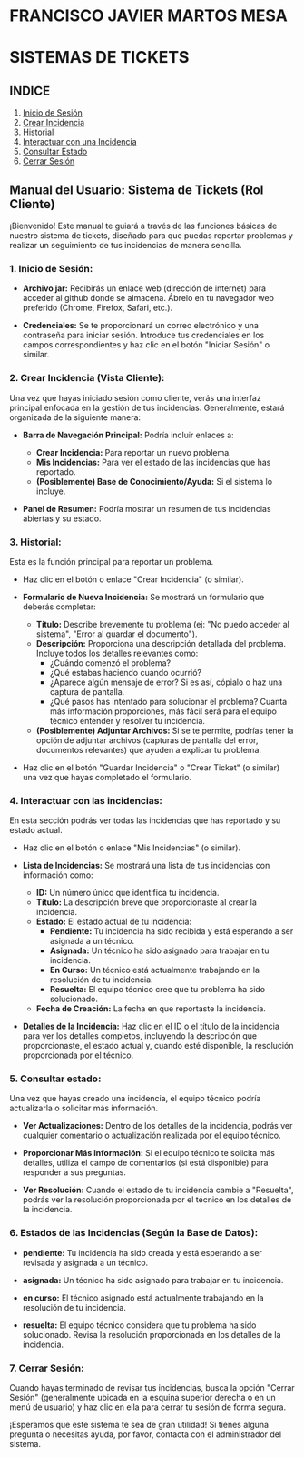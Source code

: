# FRANCISCO JAVIER MARTOS MESA
# SISTEMAS DE TICKETS

## INDICE

1.  [Inicio de Sesión](#1-inicio-de-sesión)
2.  [Crear Incidencia](#2-crear-incidencia)
3.  [Historial](#3-historial)
4.  [Interactuar con una Incidencia](#4-interactuar-con-una-incidencia)
5.  [Consultar Estado](#5-consultar-estado)
6.  [Cerrar Sesión](#6-cerrar-sesión)

## Manual del Usuario: Sistema de Tickets (Rol Cliente)

¡Bienvenido! Este manual te guiará a través de las funciones básicas de nuestro sistema de tickets, diseñado para que puedas reportar problemas y realizar un seguimiento de tus incidencias de manera sencilla.

### 1. Inicio de Sesión:

* **Archivo jar:**
    Recibirás un enlace web (dirección de internet) para acceder al github donde se almacena. Ábrelo en tu navegador web preferido (Chrome, Firefox, Safari, etc.).

* **Credenciales:**
    Se te proporcionará un correo electrónico y una contraseña para iniciar sesión. Introduce tus credenciales en los campos correspondientes y haz clic en el botón "Iniciar Sesión" o similar.

### 2. Crear Incidencia (Vista Cliente):

Una vez que hayas iniciado sesión como cliente, verás una interfaz principal enfocada en la gestión de tus incidencias. Generalmente, estará organizada de la siguiente manera:

* **Barra de Navegación Principal:**
    Podría incluir enlaces a:
    * **Crear Incidencia:** Para reportar un nuevo problema.
    * **Mis Incidencias:** Para ver el estado de las incidencias que has reportado.
    * **(Posiblemente) Base de Conocimiento/Ayuda:** Si el sistema lo incluye.

* **Panel de Resumen:**
    Podría mostrar un resumen de tus incidencias abiertas y su estado.

### 3. Historial:

Esta es la función principal para reportar un problema.

* Haz clic en el botón o enlace "Crear Incidencia" (o similar).

* **Formulario de Nueva Incidencia:**
    Se mostrará un formulario que deberás completar:
    * **Título:**
        Describe brevemente tu problema (ej: "No puedo acceder al sistema", "Error al guardar el documento").
    * **Descripción:**
        Proporciona una descripción detallada del problema. Incluye todos los detalles relevantes como:
        * ¿Cuándo comenzó el problema?
        * ¿Qué estabas haciendo cuando ocurrió?
        * ¿Aparece algún mensaje de error? Si es así, cópialo o haz una captura de pantalla.
        * ¿Qué pasos has intentado para solucionar el problema? Cuanta más información proporciones, más fácil será para el equipo técnico entender y resolver tu incidencia.
    * **(Posiblemente) Adjuntar Archivos:**
        Si se te permite, podrías tener la opción de adjuntar archivos (capturas de pantalla del error, documentos relevantes) que ayuden a explicar tu problema.

* Haz clic en el botón "Guardar Incidencia" o "Crear Ticket" (o similar) una vez que hayas completado el formulario.

### 4. Interactuar con las incidencias:

En esta sección podrás ver todas las incidencias que has reportado y su estado actual.

* Haz clic en el botón o enlace "Mis Incidencias" (o similar).

* **Lista de Incidencias:**
    Se mostrará una lista de tus incidencias con información como:
    * **ID:** Un número único que identifica tu incidencia.
    * **Título:**
        La descripción breve que proporcionaste al crear la incidencia.
    * **Estado:**
        El estado actual de tu incidencia:
        * **Pendiente:**
            Tu incidencia ha sido recibida y está esperando a ser asignada a un técnico.
        * **Asignada:**
            Un técnico ha sido asignado para trabajar en tu incidencia.
        * **En Curso:**
            Un técnico está actualmente trabajando en la resolución de tu incidencia.
        * **Resuelta:**
            El equipo técnico cree que tu problema ha sido solucionado.
    * **Fecha de Creación:**
        La fecha en que reportaste la incidencia.

* **Detalles de la Incidencia:**
    Haz clic en el ID o el título de la incidencia para ver los detalles completos, incluyendo la descripción que proporcionaste, el estado actual y, cuando esté disponible, la resolución proporcionada por el técnico.

### 5. Consultar estado:

Una vez que hayas creado una incidencia, el equipo técnico podría actualizarla o solicitar más información.

* **Ver Actualizaciones:**
    Dentro de los detalles de la incidencia, podrás ver cualquier comentario o actualización realizada por el equipo técnico.

* **Proporcionar Más Información:**
    Si el equipo técnico te solicita más detalles, utiliza el campo de comentarios (si está disponible) para responder a sus preguntas.

* **Ver Resolución:**
    Cuando el estado de tu incidencia cambie a "Resuelta", podrás ver la resolución proporcionada por el técnico en los detalles de la incidencia.

### 6. Estados de las Incidencias (Según la Base de Datos):

* **pendiente:**
    Tu incidencia ha sido creada y está esperando a ser revisada y asignada a un técnico.

* **asignada:**
    Un técnico ha sido asignado para trabajar en tu incidencia.

* **en curso:**
    El técnico asignado está actualmente trabajando en la resolución de tu incidencia.

* **resuelta:**
    El equipo técnico considera que tu problema ha sido solucionado. Revisa la resolución proporcionada en los detalles de la incidencia.

### 7. Cerrar Sesión:

Cuando hayas terminado de revisar tus incidencias, busca la opción "Cerrar Sesión" (generalmente ubicada en la esquina superior derecha o en un menú de usuario) y haz clic en ella para cerrar tu sesión de forma segura.

¡Esperamos que este sistema te sea de gran utilidad! Si tienes alguna pregunta o necesitas ayuda, por favor, contacta con el administrador del sistema.
